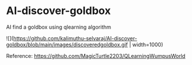 # AI-discover-goldbox

AI find a goldbox using qlearning algorithm


![](https://github.com/kalimuthu-selvaraj/AI-discover-goldbox/blob/main/images/discoveredgoldbox.gif | width=1000)


Reference: https://github.com/MagicTurtle2203/QLearningWumpusWorld
